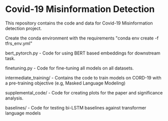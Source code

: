 # Covid-19 Misinformation Detection

This repository contains the code and data for Covid-19 Misinformation detection project.

Create the conda environment with the requirements "conda env create -f tfrs_env.yml"          

bert_pytorch.py - Code for using BERT based embeddings for downstream task.          

finetuning.py - Code for fine-tuning all models on all datasets.

intermediate_training/ - Contains the code to train models on CORD-19 with a pre-training objective (e.g, Masked Language Modeling)

supplemental_code/ - Code for creating plots for the paper and significance analysis.

baselines/ - Code for testing bi-LSTM baselines against transformer language models